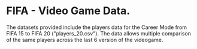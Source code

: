 # FIFA - Video Game Data.
The datasets provided include the players data for the Career Mode from FIFA 15 to FIFA 20 ("players_20.csv").
The data allows multiple comparison of the same players across the last 6 version of the videogame.
